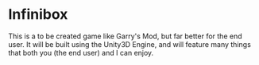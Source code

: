# Infinibox
This is a to be created game like Garry's Mod, but far better for the end user. It will be built using the Unity3D Engine, and will feature many things that both you (the end user) and I can enjoy. 
